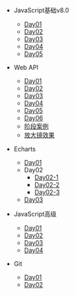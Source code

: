 - JavaScript基础v8.0
  - [Day01](./Work/JavaScript%E5%9F%BA%E7%A1%80v8.0/JavaScript%20%E5%9F%BA%E7%A1%80%E7%AC%AC%E4%B8%80%E5%A4%A9%20%E5%9F%BA%E7%A1%80%E8%AF%AD%E6%B3%95.md)
  - [Day02](./Work/JavaScript%E5%9F%BA%E7%A1%80v8.0/JavaScript%20%E5%9F%BA%E7%A1%80%E7%AC%AC%E4%BA%8C%E5%A4%A9%20%E6%B5%81%E7%A8%8B%E6%8E%A7%E5%88%B6.md)
  - [Day03](./Work/JavaScript%E5%9F%BA%E7%A1%80v8.0/JavaScript%20%E5%9F%BA%E7%A1%80%E7%AC%AC%E4%B8%89%E5%A4%A9%20%E6%95%B0%E7%BB%84.md)
  - [Day04](./Work/JavaScript%E5%9F%BA%E7%A1%80v8.0/JavaScript%20%E5%9F%BA%E7%A1%80%E7%AC%AC%E5%9B%9B%E5%A4%A9%20%E5%87%BD%E6%95%B0.md)
  - [Day05](./Work/JavaScript%E5%9F%BA%E7%A1%80v8.0/JavaScript%20%E5%9F%BA%E7%A1%80%E7%AC%AC%E4%BA%94%E5%A4%A9%20%E5%AF%B9%E8%B1%A1.md)
  
- Web API
  - [Day01](./Work/Web-API/Web%20APIs%20%E7%AC%AC%E4%B8%80%E5%A4%A9%20Dom%E8%8E%B7%E5%8F%96%26%E5%B1%9E%E6%80%A7%E6%93%8D%E4%BD%9C.md)
  - [Day02](./Work/Web-API/Web%20APIs%20%E7%AC%AC%E4%BA%8C%E5%A4%A9%20Dom%E4%BA%8B%E4%BB%B6%E5%9F%BA%E7%A1%80.md)
  - [Day03](./Work/Web-API/Web%20APIs%20%E7%AC%AC%E4%B8%89%E5%A4%A9%20Dom%E4%BA%8B%E4%BB%B6%E8%BF%9B%E9%98%B6.md)
  - [Day04](./Work/Web-API/Web%20APIs%20%E7%AC%AC%E5%9B%9B%E5%A4%A9%20Dom%E8%8A%82%E7%82%B9%26%E7%A7%BB%E5%8A%A8%E7%AB%AF%E6%BB%91%E5%8A%A8.md)
  - [Day05](./Work/Web-API/Web%20APIs%20%E7%AC%AC%E4%BA%94%E5%A4%A9%20Bom%E6%93%8D%E4%BD%9C.md)
  - [Day06](./Work/Web-API/Web%20APIs%20%E7%AC%AC%E5%85%AD%E5%A4%A9%20%E6%AD%A3%E5%88%99%26%E9%98%B6%E6%AE%B5%E6%A1%88%E4%BE%8B.md)
  - [阶段案例](./Work/Web-API/阶段案例（小兔鲜）.md)
  - [放大镜效果](./Work/Web-API/放大镜效果.md)

- Echarts
  - [Day01](./Work/Echarts/01%20%E7%AC%94%E8%AE%B0/01-echarts.md)
  - Day02
    - [Day02-1](./Work/Echarts/02%20笔记/01%20Github访问.md)
    - [Day02-2](./Work/Echarts/02%20%E7%AC%94%E8%AE%B0/02%20%E7%BD%91%E7%BB%9C%E5%90%8D%E8%AF%8D%20DNS%E8%A7%A3%E6%9E%90%E7%AD%89.md)
    - [Day02-3](./Work/Echarts/02%20%E7%AC%94%E8%AE%B0/02-echarts.md)
  - [Day03](./Work/Echarts/03%20笔记/Echarts.md)

- JavaScript高级
  - [Day01](./Work/JavaScript%E9%AB%98%E7%BA%A7/JavaScript%E9%AB%98%E7%BA%A7%E7%AC%AC%E4%B8%80%E5%A4%A9%E4%BD%9C%E7%94%A8%E5%9F%9F%26%E8%A7%A3%E6%9E%84%26%E7%AE%AD%E5%A4%B4%E5%87%BD%E6%95%B0.md)
  - [Day02](./Work/JavaScript%E9%AB%98%E7%BA%A7/JavaScript%20%E8%BF%9B%E9%98%B6%E7%AC%AC%E4%BA%8C%E5%A4%A9%20%E6%9E%84%E9%80%A0%E5%87%BD%E6%95%B0%26%E6%95%B0%E6%8D%AE%E5%B8%B8%E7%94%A8%E5%87%BD%E6%95%B0.md)
  - [Day03](./Work/JavaScript%E9%AB%98%E7%BA%A7/JavaScript%20%E8%BF%9B%E9%98%B6%E7%AC%AC%E4%B8%89%E5%A4%A9%20%E6%B7%B1%E5%85%A5%E9%9D%A2%E5%90%91%E5%AF%B9%E8%B1%A1.md)
  - [Day04](./Work/JavaScript%E9%AB%98%E7%BA%A7/JavaScript%20%E9%AB%98%E7%BA%A7%E7%AC%AC%E5%9B%9B%E5%A4%A9%20%E9%AB%98%E9%98%B6%E6%8A%80%E5%B7%A7.md)

- Git
  - [Day01](./Work/Git/day01/day01.md)
  - [Day02](./Work/Git/day02/day02.md)